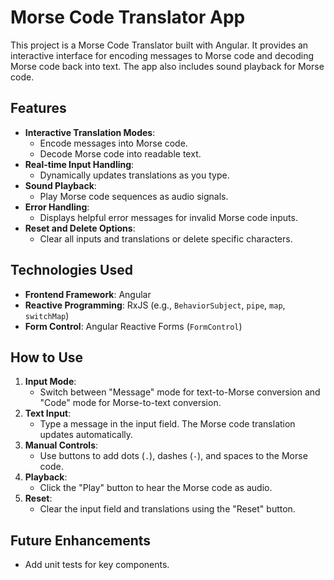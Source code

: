 # Morse Code Translator App

This project is a Morse Code Translator built with Angular. It provides an interactive interface for encoding messages to Morse code and decoding Morse code back into text. The app also includes sound playback for Morse code.

## Features

- **Interactive Translation Modes**:
  - Encode messages into Morse code.
  - Decode Morse code into readable text.
- **Real-time Input Handling**:
  - Dynamically updates translations as you type.
- **Sound Playback**:
  - Play Morse code sequences as audio signals.
- **Error Handling**:
  - Displays helpful error messages for invalid Morse code inputs.
- **Reset and Delete Options**:
  - Clear all inputs and translations or delete specific characters.

## Technologies Used

- **Frontend Framework**: Angular
- **Reactive Programming**: RxJS (e.g., `BehaviorSubject`, `pipe`, `map`, `switchMap`)
- **Form Control**: Angular Reactive Forms (`FormControl`)

## How to Use

1. **Input Mode**:
   - Switch between "Message" mode for text-to-Morse conversion and "Code" mode for Morse-to-text conversion.
2. **Text Input**:
   - Type a message in the input field. The Morse code translation updates automatically.
3. **Manual Controls**:
   - Use buttons to add dots (`.`), dashes (`-`), and spaces to the Morse code.
4. **Playback**:
   - Click the "Play" button to hear the Morse code as audio.
5. **Reset**:
   - Clear the input field and translations using the "Reset" button.

## Future Enhancements

- Add unit tests for key components.

